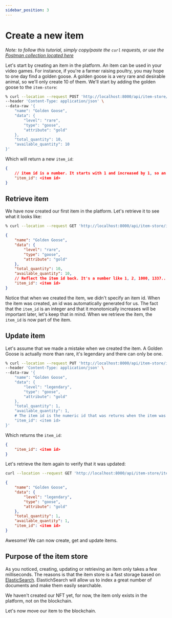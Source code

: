 ```yaml
---
sidebar_position: 3
---
```


# Create a new item

_Note: to follow this tutorial, simply copy/paste the `curl` requests, or use the [Postman collection located here](https://github.com/jwa-lab/item-store/blob/main/postman_collection/JWA%20Platform%20-%20Item%20Store.postman_collection.json)_

Let's start by creating an item in the platform. An item can be used in your video games. For instance,
if you're a farmer raising poultry, you may hope to one day find a golden goose. A golden goose is a very rare and desirable animal,
so we'll only create 10 of them. We'll start by adding the golden goose to the `item-store`:

```bash
% curl --location --request POST 'http://localhost:8000/api/item-store/item' \
--header 'Content-Type: application/json' \
--data-raw '{
    "name": "Golden Goose",
    "data": {
        "level": "rare",
        "type": "goose",
        "attribute": "gold"
    },
    "total_quantity": 10,
    "available_quantity": 10
}'
```

Which will return a new `item_id`:

```json
{
    // item id is a number. It starts with 1 and increased by 1, so an item id looks like 1, 2, 1000, 1337...
    "item_id": <item id>
}
```

## Retrieve item

We have now created our first item in the platform. Let's retrieve it to see what it looks like:

```bash
% curl --location --request GET 'http://localhost:8000/api/item-store/item/<item id>'
```

```json
{
    "name": "Golden Goose",
    "data": {
        "level": "rare",
        "type": "goose",
        "attribute": "gold"
    },
    "total_quantity": 10,
    "available_quantity": 10,
    // Reflect the item id back. It's a number like 1, 2, 1000, 1337..
    "item_id": <item id>
}
```

Notice that when we created the item, we didn't specify an item id.
When the item was created, an id was automatically generated for us.
The fact that the `item_id` is an integer and that it monotonically increases will be important later, let's keep that in mind.
When we retrieve the item, the `item_id` is now part of the item.

## Update item

Let's assume that we made a mistake when we created the item. A Golden Goose is actually more than rare, it's legendary and there can only be one.

```bash
% curl --location --request PUT 'http://localhost:8000/api/item-store/item/1' \
--header 'Content-Type: application/json' \
--data-raw '{
    "name": "Golden Goose",
    "data": {
        "level": "legendary",
        "type": "goose",
        "attribute": "gold"
    },
    "total_quantity": 1,
    "available_quantity": 1,
    # The item id is the numeric id that was returns when the item was first created. it looks like 1, 2, 1000, 1337..
    "item_id": <item id>
}'
```

Which returns the `item_id`:

```json
{
    "item_id": <item id>
}
```

Let's retrieve the item again to verify that it was updated:

```bash
curl --location --request GET 'http://localhost:8000/api/item-store/item/<item id>'
```

```json
{
    "name": "Golden Goose",
    "data": {
        "level": "legendary",
        "type": "goose",
        "attribute": "gold"
    },
    "total_quantity": 1,
    "available_quantity": 1,
    "item_id": <item id>
}
```

Awesome! We can now create, get and update items.

## Purpose of the item store

As you noticed, creating, updating or retrieving an item only takes a few milliseconds.
The reasons is that the item store is a fast storage based on [ElasticSearch](https://www.elastic.co/). ElastichSearch will allow us
to index a great number of documents and make them easily searchable.

We haven't created our NFT yet, for now, the item only exists in the platform, not on the blockchain.

Let's now move our item to the blockchain.

